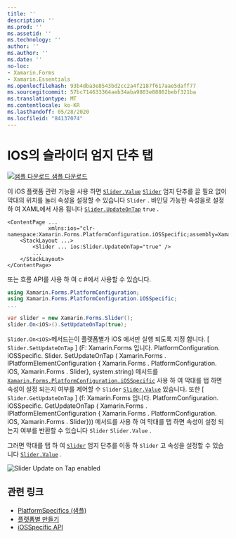 ```yaml
---
title: ''
description: ''
ms.prod: ''
ms.assetid: ''
ms.technology: ''
author: ''
ms.author: ''
ms.date: ''
no-loc:
- Xamarin.Forms
- Xamarin.Essentials
ms.openlocfilehash: 93b4dba3e8543bd2cc2a4f2187f617aae5daff77
ms.sourcegitcommit: 57bc714633364aeb34aba9803e88802bebf321ba
ms.translationtype: MT
ms.contentlocale: ko-KR
ms.lasthandoff: 05/28/2020
ms.locfileid: "84137074"
---
```

# <a name="slider-thumb-tap-on-ios"></a>IOS의 슬라이더 엄지 단추 탭

[![샘플 다운로드](~/media/shared/download.png) 샘플 다운로드](https://docs.microsoft.com/samples/xamarin/xamarin-forms-samples/userinterface-platformspecifics)

이 iOS 플랫폼 관련 기능을 사용 하면 [`Slider.Value`](xref:Xamarin.Forms.Slider.Value) [`Slider`](xref:Xamarin.Forms.Slider) 엄지 단추를 끌 필요 없이 막대의 위치를 눌러 속성을 설정할 수 있습니다 `Slider` . 바인딩 가능한 속성을로 설정 하 여 XAML에서 사용 됩니다 [`Slider.UpdateOnTap`](xref:Xamarin.Forms.PlatformConfiguration.iOSSpecific.Slider.UpdateOnTapProperty) `true` .

```xaml
<ContentPage ...
             xmlns:ios="clr-namespace:Xamarin.Forms.PlatformConfiguration.iOSSpecific;assembly=Xamarin.Forms.Core">
    <StackLayout ...>
        <Slider ... ios:Slider.UpdateOnTap="true" />
        ...
    </StackLayout>
</ContentPage>
```

또는 흐름 API를 사용 하 여 c #에서 사용할 수 있습니다.

```csharp
using Xamarin.Forms.PlatformConfiguration;
using Xamarin.Forms.PlatformConfiguration.iOSSpecific;
...

var slider = new Xamarin.Forms.Slider();
slider.On<iOS>().SetUpdateOnTap(true);
```

`Slider.On<iOS>`메서드는이 플랫폼별가 iOS 에서만 실행 되도록 지정 합니다. [ `Slider.SetUpdateOnTap` ] (F: Xamarin.Forms 입니다. PlatformConfiguration. iOSSpecific. Slider. SetUpdateOnTap ( Xamarin.Forms . IPlatformElementConfiguration { Xamarin.Forms . PlatformConfiguration. iOS, Xamarin.Forms . Slider}, system.string) 메서드를 [`Xamarin.Forms.PlatformConfiguration.iOSSpecific`](xref:Xamarin.Forms.PlatformConfiguration.iOSSpecific) 사용 하 여 막대를 탭 하면 속성이 설정 되는지 여부를 제어할 수 `Slider` [`Slider.Value`](xref:Xamarin.Forms.Slider.Value) 있습니다. 또한 [ `Slider.GetUpdateOnTap` ] (f: Xamarin.Forms 입니다. PlatformConfiguration. iOSSpecific. GetUpdateOnTap ( Xamarin.Forms . IPlatformElementConfiguration { Xamarin.Forms . PlatformConfiguration. iOS, Xamarin.Forms . Slider})) 메서드를 사용 하 여 막대를 탭 하면 속성이 설정 되는지 여부를 반환할 수 있습니다 `Slider` `Slider.Value` .

그러면 막대를 탭 하 여 [`Slider`](xref:Xamarin.Forms.Slider) 엄지 단추를 이동 하 `Slider` 고 속성을 설정할 수 있습니다 [`Slider.Value`](xref:Xamarin.Forms.Slider.Value) .

![](slider-thumb-images/slider-updateontap.png "Slider Update on Tap enabled")

## <a name="related-links"></a>관련 링크

- [PlatformSpecifics (샘플)](https://docs.microsoft.com/samples/xamarin/xamarin-forms-samples/userinterface-platformspecifics)
- [플랫폼별 만들기](~/xamarin-forms/platform/platform-specifics/index.md#creating-platform-specifics)
- [iOSSpecific API](xref:Xamarin.Forms.PlatformConfiguration.iOSSpecific)
